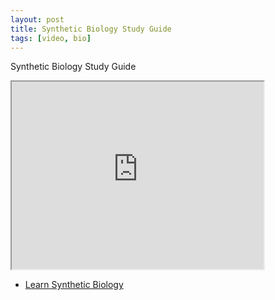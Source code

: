 ```yaml
---
layout: post
title: Synthetic Biology Study Guide
tags: [video, bio]
---
```


Synthetic Biology Study Guide

<iframe width="80%" height="300px" src="https://www.youtube.com/embed/ocko5StJj7w">
</iframe>


- [Learn Synthetic Biology](https://github.com/llSourcell/Learn_Synthetic_Biology)

